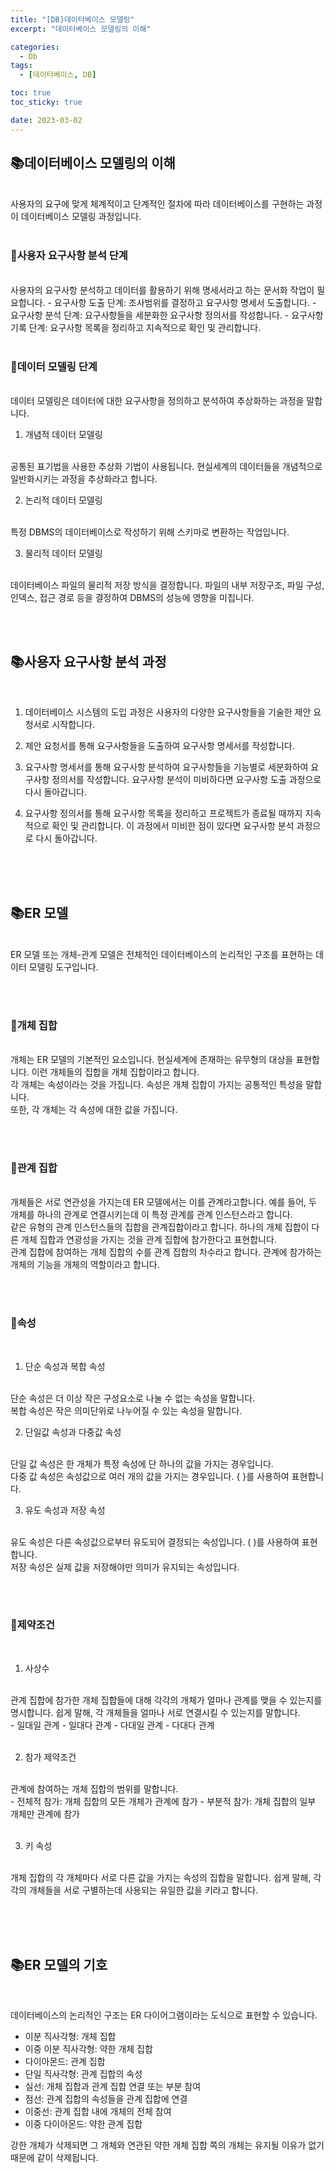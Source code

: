 ```yaml
---
title: "[DB]데이터베이스 모델링"
excerpt: "데이터베이스 모델링의 이해"

categories:
  - Db
tags:
  - [데이터베이스, DB]

toc: true
toc_sticky: true

date: 2023-03-02
---
```


## 📚데이터베이스 모델링의 이해
<br>
사용자의 요구에 맞게 체계적이고 단계적인 절차에 따라 데이터베이스를 구현하는 과정이 데이터베이스 모델링 과정입니다.
<br><br>

### 📄사용자 요구사항 분석 단계
<br>
사용자의 요구사항 분석하고 데이터를 활용하기 위해 명세서라고 하는 문서화 작업이 필요합니다.
  - 요구사항 도출 단계: 조사범위를 결정하고 요구사항 명세서 도출합니다.
  - 요구사항 분석 단계: 요구사항들을 세분화한 요구사항 정의서를 작성합니다.
  - 요구사항 기록 단계: 요구사항 목록을 정리하고 지속적으로 확인 및 관리합니다.
  <br><br>

### 📄데이터 모델링 단계
<br>
데이터 모델링은 데이터에 대한 요구사항을 정의하고 분석하여 추상화하는 과정을 말합니다.

<br>

1. 개념적 데이터 모델링
<br>
공통된 표기법을 사용한 추상화 기법이 사용됩니다. 현실세계의 데이터들을 개념적으로 일반화시키는 과정을 추상화라고 합니다.
<br>

2. 논리적 데이터 모델링
<br>
특정 DBMS의 데이터베이스로 작성하기 위해 스키마로 변환하는 작업입니다.
<br>

3. 물리적 데이터 모델링
<br>
데이터베이스 파일의 물리적 저장 방식을 결정합니다. 파일의 내부 저장구조, 파일 구성, 인덱스, 접근 경로 등을 결정하여 DBMS의 성능에 영향을 미칩니다.

<br><br>


## 📚사용자 요구사항 분석 과정
<br>

1. 데이터베이스 시스템의 도입 과정은 사용자의 다양한 요구사항들을 기술한 제안 요청서로 시작합니다.

2. 제안 요청서를 통해 요구사항들을 도출하여 요구사항 명세서를 작성합니다.

3. 요구사항 명세서를 통해 요구사항 분석하여 요구사항들을 기능별로 세분화하여 요구사항 정의서를 작성합니다. 요구사항 분석이 미비하다면 요구사항 도출 과정으로 다시 돌아갑니다.

4. 요구사항 정의서를 통해 요구사항 목록을 정리하고 프로젝트가 종료될 때까지 지속적으로 확인 및 관리합니다. 이 과정에서 미비한 점이 있다면 요구사항 분석 과정으로 다시 돌아갑니다.

<br><br><br>


## 📚ER 모델
<br>
ER 모델 또는 개체-관계 모델은 전체적인 데이터베이스의 논리적인 구조를 표현하는 데이터 모델링 도구입니다.

<br><br>

### 📄개체 집합
<br>
개체는 ER 모델의 기본적인 요소입니다. 현실세계에 존재하는 유무형의 대상을 표현합니다. 이런 개체들의 집합을 개체 집합이라고 합니다.
<br>
각 개체는 속성이라는 것을 가집니다. 속성은 개체 집합이 가지는 공통적인 특성을 말합니다.
<br>
또한, 각 개체는 각 속성에 대한 값을 가집니다.

<br><br>

### 📄관계 집합
<br>
개체들은 서로 연관성을 가지는데 ER 모델에서는 이를 관계라고합니다. 예를 들어, 두 개체를 하나의 관계로 연결시키는데 이 특정 관계를 관계 인스턴스라고 합니다.
<br>
같은 유형의 관계 인스턴스들의 집합을 관계집합이라고 합니다. 하나의 개체 집합이 다른 개체 집합과 연광성을 가지는 것을 관계 집합에 참가한다고 표현합니다.
<br>
관계 집합에 참여하는 개체 집합의 수를 관계 집합의 차수라고 합니다. 관계에 참가하는 개체의 기능을 개체의 역할이라고 합니다.

<br><br>

### 📄속성
<br>

1. 단순 속성과 복합 속성
<br>
단순 속성은 더 이상 작은 구성요소로 나눌 수 없는 속성을 말합니다.
<br>
복합 속성은 작은 의미단위로 나누어질 수 있는 속성을 말합니다.

2. 단일값 속성과 다중값 속성
<br>
단일 값 속성은 한 개체가 특정 속성에 단 하나의 값을 가지는 경우입니다.
<br>
다중 값 속성은 속성값으로 여러 개의 값을 가지는 경우입니다. { }를 사용하여 표현합니다.

3. 유도 속성과 저장 속성
<br>
유도 속성은 다른 속성값으로부터 유도되어 결정되는 속성입니다. ( )를 사용하여 표현합니다.
<br>
저장 속성은 실제 값을 저장해야만 의미가 유지되는 속성입니다.

<br><br>

### 📄제약조건
<br>

1. 사상수
<br>
관계 집합에 참가한 개체 집합들에 대해 각각의 개체가 얼마나 관계를 맺을 수 있는지를 명시합니다. 쉽게 말해, 각 개체들을 얼마나 서로 연결시킬 수 있는지를 말합니다.
<br>
  - 일대일 관계
  - 일대다 관계
  - 다대일 관계
  - 다대다 관계
<br><br>

2. 참가 제약조건
<br>
관계에 참여하는 개체 집합의 범위를 말합니다.
<br>
  - 전체적 참가: 개체 집합의 모든 개체가 관계에 참가
  - 부분적 참가: 개체 집합의 일부 개체만 관계에 참가
<br><br>

3. 키 속성
<br>
개체 집합의 각 개체마다 서로 다른 값을 가지는 속성의 집합을 말합니다. 쉽게 말해, 각각의 개체들을 서로 구별하는데 사용되는 유일한 값을 키라고 합니다.

<br><br><br>

## 📚ER 모델의 기호
<br>

데이터베이스의 논리적인 구조는 ER 다이어그램이라는 도식으로 표현할 수 있습니다.
<br>

* 이분 직사각형: 개체 집합
* 이중 이분 직사각형: 약한 개체 집합
* 다이아몬드: 관계 집합
* 단일 직사각형: 관계 집합의 속성
* 실선: 개체 집합과 관계 집합 연결 또는 부분 참여
* 점선: 관계 집합의 속성들을 관계 집합에 연결
* 이중선: 관계 집합 내에 개체의 전체 참여
* 이중 다이아몬드: 약한 관계 집합

강한 개체가 삭제되면 그 개체와 연관된 약한 개체 집합 쪽의 개체는 유지될 이유가 없기 때문에 같이 삭제됩니다.